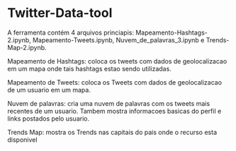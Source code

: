 # Twitter-Data-tool

A ferramenta contém 4 arquivos princiapis:
Mapeamento-Hashtags-2.ipynb, Mapeamento-Tweets.ipynb, Nuvem_de_palavras_3.ipynb e Trends-Map-2.ipynb.

Mapeamento de Hashtags: coloca os tweets com dados de geolocalizacao em um mapa onde tais hashtags estao sendo utilizadas.

Mapeamento de Tweets: coloca os Tweets com dados de geolocalizacao de um usuario em um mapa.

Nuvem de palavras: cria uma nuvem de palavras com os tweets mais recentes de um usuario. Tambem mostra informacoes basicas do perfil e links postados pelo usuario.

Trends Map: mostra os Trends nas capitais do pais onde o recurso esta disponivel
